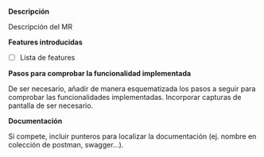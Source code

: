 **Descripción**

Descripción del MR

**Features introducidas**

- [ ] Lista de features

**Pasos para comprobar la funcionalidad implementada**

De ser necesario, añadir de manera esquematizada los pasos a seguir para comprobar las funcionalidades implementadas. Incorporar capturas de pantalla de ser necesario.

**Documentación**

Si compete, incluir punteros para localizar la documentación (ej. nombre en colección de postman, swagger...).

